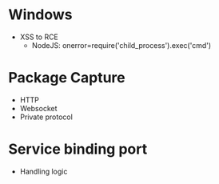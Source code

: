 # Windows
- XSS to RCE
  - NodeJS: onerror=require('child_process').exec('cmd')
  
 # Package Capture
 - HTTP
 - Websocket
 - Private protocol

# Service binding port
  - Handling logic
